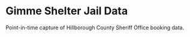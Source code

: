 # Gimme Shelter Jail Data

Point-in-time capture of Hillborough County Sheriff Office booking data.
